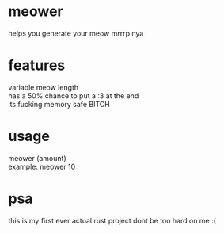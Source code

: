 # meower
helps you generate your meow mrrrp nya
# features
variable meow length  
has a 50% chance to put a :3 at the end  
its fucking memory safe BITCH
# usage
meower (amount)  
example: meower 10
# psa
this is my first ever actual rust project dont be too hard on me :(
